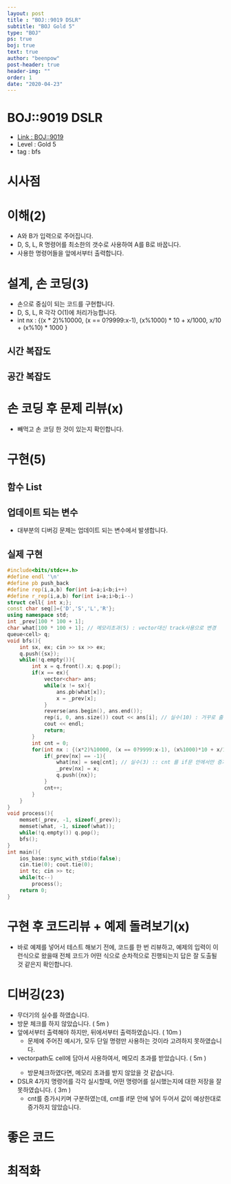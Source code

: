 ```yaml
---
layout: post
title : "BOJ::9019 DSLR"
subtitle: "BOJ Gold 5"
type: "BOJ"
ps: true
boj: true
text: true
author: "beenpow"
post-header: true
header-img: ""
order: 1
date: "2020-04-23"
---
```

# BOJ::9019 DSLR
- [Link : BOJ::9019](https://www.acmicpc.net/problem/9019)
- Level : Gold 5
- tag : bfs

# 시사점

# 이해(2)
- A와 B가 입력으로 주어집니다.
- D, S, L, R 명령어를 최소한의 갯수로 사용하여 A를 B로 바꿉니다.
- 사용한 명령어들을 앞에서부터 출력합니다.

# 설계, 손 코딩(3)
- 손으로 중심이 되는 코드를 구현합니다.
- D, S, L, R 각각 O(1)에 처리가능합니다.
- int nx : {(x * 2)%10000, (x == 0?9999:x-1), (x%1000) * 10 + x/1000, x/10 + (x%10) * 1000   }


## 시간 복잡도

## 공간 복잡도

# 손 코딩 후 문제 리뷰(x)
- 빼먹고 손 코딩 한 것이 있는지 확인합니다.

# 구현(5)

## 함수 List 

## 업데이트 되는 변수
- 대부분의 디버깅 문제는 업데이트 되는 변수에서 발생합니다.

## 실제 구현 

```cpp
#include<bits/stdc++.h>
#define endl '\n'
#define pb push_back
#define rep(i,a,b) for(int i=a;i<b;i++)
#define r_rep(i,a,b) for(int i=a;i>b;i--)
struct cell{ int x;};
const char seq[]={'D','S','L','R'};
using namespace std;
int _prev[100 * 100 + 1];
char what[100 * 100 + 1]; // 메모리초과(5) : vector대신 track사용으로 변경
queue<cell> q;
void bfs(){
    int sx, ex; cin >> sx >> ex;
    q.push({sx});
    while(!q.empty()){
        int x = q.front().x; q.pop();
        if(x == ex){
            vector<char> ans;
            while(x != sx){
                ans.pb(what[x]);
                x = _prev[x];
            }
            reverse(ans.begin(), ans.end());
            rep(i, 0, ans.size()) cout << ans[i]; // 실수(10) : 거꾸로 출력해야함
            cout << endl;
            return;
        }
        int cnt = 0;
        for(int nx : {(x*2)%10000, (x == 0?9999:x-1), (x%1000)*10 + x/1000, x/10 + (x%10) * 1000   }){
            if(_prev[nx] == -1){
                what[nx] = seq[cnt]; // 실수(3) :: cnt 를 if문 안에서만 증가시킴
                _prev[nx] = x;
                q.push({nx});
            }
            cnt++;
        }
    }
}
void process(){
    memset(_prev, -1, sizeof(_prev));
    memset(what, -1, sizeof(what));
    while(!q.empty()) q.pop();
    bfs();
}
int main(){
    ios_base::sync_with_stdio(false);
    cin.tie(0); cout.tie(0);
    int tc; cin >> tc;
    while(tc--)
        process();
    return 0;
}
```

# 구현 후 코드리뷰 + 예제 돌려보기(x)
- 바로 예제를 넣어서 테스트 해보기 전에, 코드를 한 번 리뷰하고, 예제의 입력이 이런식으로 왔을때
  전체 코드가 어떤 식으로 순차적으로 진행되는지 답은 잘 도출될 것 같은지 확인합니다.

# 디버깅(23)
- 무더기의 실수를 하였습니다.
- 방문 체크를 하지 않았습니다. ( 5m )
- 앞에서부터 출력해야 하지만, 뒤에서부터 출력하였습니다. ( 10m )
  - 문제에 주어진 예시가, 모두 단일 명령만 사용하는 것이라 고려하지 못하였습니다.
- vector<char>path도 cell에 담아서 사용하여서, 메모리 초과를 받았습니다. ( 5m )
  - 방문체크하였다면, 메모리 초과를 받지 않았을 것 같습니다.
- DSLR 4가지 명령어를 각각 실시할때, 어떤 명령어를 실시했는지에 대한 저장을 잘못하였습니다. ( 3m )
  - cnt를 증가시키며 구분하였는데, cnt를 if문 안에 넣어 두어서 값이 예상한대로 증가하지 않았습니다.

# 좋은 코드

# 최적화
